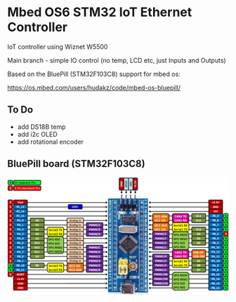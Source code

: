 # Mbed OS6 STM32 IoT Ethernet Controller

IoT controller using Wiznet W5500

Main branch - simple IO control (no temp, LCD etc, just Inputs and Outputs)

Based on the BluePill (STM32F103C8) support for mbed os:

https://os.mbed.com/users/hudakz/code/mbed-os-bluepill/

## To Do

- add DS18B temp
- add i2c OLED
- add rotational encoder

## BluePill board (STM32F103C8)

![board-pinout](bluepill.png)